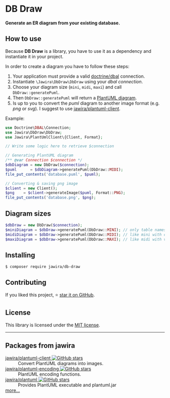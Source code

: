 # DB Draw

**Generate an ER diagram from your existing database.**

## How to use

Because **DB Draw** is a library, you have to use it as a dependency and instantiate it in your project.

In order to create a diagram you have to follow these steps:

1. Your application must provide a valid [doctrine/dbal](https://github.com/doctrine/dbal) connection.
2. Instantiate `\Jawira\DbDraw\DbDraw` using your _dbal connection_.
3. Choose your diagram size (`mini`, `midi`, `maxi`) and call `DbDraw::generatePuml`.
4. Then `DbDraw::generatePuml` will return a [PlantUML diagram](https://plantuml.com/ie-diagram).
5. Is up to you to convert the _puml_ diagram to another image format (e.g. _png_ or _svg_). I suggest to
   use [jawira/plantuml-client](https://github.com/jawira/plantuml-client).

Example:

```php
use Doctrine\DBAL\Connection;
use Jawira\DbDraw\DbDraw;
use Jawira\PlantUmlClient\{Client, Format};

// Write some logic here to retrieve $connection

// Generating PlantUML diagram
/** @var Connection $connection */
$dbDiagram = new DbDraw($connection);
$puml      = $dbDiagram->generatePuml(DbDraw::MIDI);
file_put_contents('database.puml', $puml);

// Converting & saving png image
$client = new Client();
$png    = $client->generateImage($puml, Format::PNG);
file_put_contents('database.png', $png);
```

## Diagram sizes

```php
$dbDraw = new DbDraw($connection);
$miniDiagram = $dbDraw->generatePuml(DbDraw::MINI); // only table names
$midiDiagram = $dbDraw->generatePuml(DbDraw::MIDI); // like mini with columns
$maxiDiagram = $dbDraw->generatePuml(DbDraw::MAXI); // like midi with views
```

## Installing

```console
$ composer require jawira/db-draw
```

## Contributing

If you liked this project, ⭐ [star it on GitHub](https://github.com/jawira/db-draw).

## License

This library is licensed under the [MIT license](LICENSE.md).

***

## Packages from jawira

<dl>

<dt>
    <a href="https://packagist.org/packages/jawira/plantuml-client"> jawira/plantuml-client
    <img alt="GitHub stars" src="https://badgen.net/github/stars/jawira/plantuml-client?icon=github"/></a>
</dt>
<dd>Convert PlantUML diagrams into images.</dd>

<dt>
    <a href="https://packagist.org/packages/jawira/plantuml-encoding"> jawira/plantuml-encoding
    <img alt="GitHub stars" src="https://badgen.net/github/stars/jawira/plantuml-encoding?icon=github"/></a>
</dt>
<dd>PlantUML encoding functions.</dd>

<dt>
    <a href="https://packagist.org/packages/jawira/plantuml">jawira/plantuml
    <img alt="GitHub stars" src="https://badgen.net/github/stars/jawira/plantuml?icon=github"/></a>
</dt>
<dd>Provides PlantUML executable and plantuml.jar</dd>

<dt><a href="https://packagist.org/packages/jawira/">more...</a></dt>
</dl>
